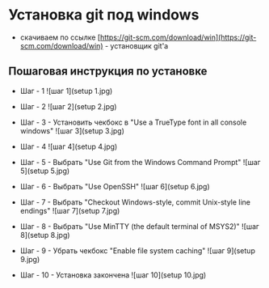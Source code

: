 # Установка git под windows

- скачиваем по  ссылке [https://git-scm.com/download/win](https://git-scm.com/download/win) - установщик git'a

## Пошаговая инструкция по установке

- Шаг - 1
![шаг 1](setup 1.jpg)

- Шаг - 2
![шаг 2](setup 2.jpg)

- Шаг - 3 - Установить чекбокс в "Use a TrueType font in all console windows"
![шаг 3](setup 3.jpg)

- Шаг - 4 
![шаг 4](setup 4.jpg)

- Шаг - 5  - Выбрать "Use Git from the Windows Command Prompt"
![шаг 5](setup 5.jpg)

- Шаг - 6 - Выбрать "Use OpenSSH"
![шаг 6](setup 6.jpg)

- Шаг - 7 - Выбрать "Checkout Windows-style, commit Unix-style line endings"
![шаг 7](setup 7.jpg)

- Шаг - 8 - Выбрать "Use MinTTY (the default terminal of MSYS2)"
![шаг 8](setup 8.jpg)

- Шаг - 9 - Убрать чекбокс  "Enable file system caching"
![шаг 9](setup 9.jpg)

- Шаг - 10 - Установка закончена
![шаг 10](setup 10.jpg)
